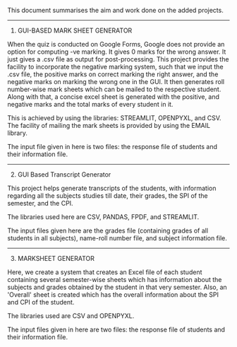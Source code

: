 This document summarises the aim and work done on the added projects.

___________________________________________________________________________________________________________________________________________________________

1. GUI-BASED MARK SHEET GENERATOR

When the quiz is conducted on Google Forms, Google does not provide an option for computing -ve marking. It gives 0 marks for the wrong answer. It just 
gives a .csv file as output for post-processing. This project provides the facility to incorporate the negative marking system, such that we input the
.csv file, the positive marks on correct marking the right answer, and the negative marks on marking the wrong one in the GUI. It then generates roll 
number-wise mark sheets which can be mailed to the respective student. Along with that, a concise excel sheet is generated with the positive, and negative 
marks and the total marks of every student in it. 

This is achieved by using the libraries: STREAMLIT, OPENPYXL, and CSV. The facility of mailing the mark sheets is provided by using the EMAIL library.

The input file given in here is two files: the response file of students and their information file.
___________________________________________________________________________________________________________________________________________________________

2. GUI Based Transcript Generator

This project helps generate transcripts of the students, with information regarding all the subjects studies till date, their grades, the SPI of the 
semester, and the CPI.

The libraries used here are CSV, PANDAS, FPDF, and STREAMLIT.

The input files given here are the grades file (containing grades of all students in all subjects), name-roll number file, and subject information file.
___________________________________________________________________________________________________________________________________________________________

3. MARKSHEET GENERATOR

Here, we create a system that creates an Excel file of each student containing several semester-wise sheets which has information about the subjects 
and grades obtained by the student in that very semester. Also, an 'Overall' sheet is created which has the overall information about the SPI and CPI of 
the student.

The libraries used are CSV and OPENPYXL.

The input files given in here are two files: the response file of students and their information file.
